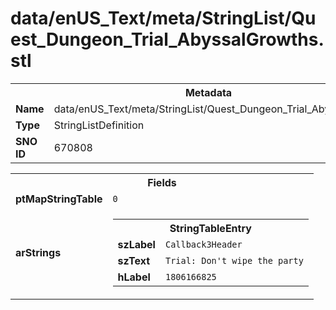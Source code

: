 <h1>data/enUS_Text/meta/StringList/Quest_Dungeon_Trial_AbyssalGrowths.stl</h1><table><tr><th colspan="100%">Metadata</th></tr><tr><td><b>Name</b></td><td>data/enUS_Text/meta/StringList/Quest_Dungeon_Trial_AbyssalGrowths.stl</td></tr><tr><td><b>Type</b></td><td>StringListDefinition</td></tr><tr><td><b>SNO ID</b></td><td>670808</td></tr></table>

<table><tr><th colspan="100%">Fields</th></tr><tr><td><b>ptMapStringTable</b></td><td><code>0</code></td></tr><tr><td><b>arStrings</b></td><td><table><tr><th colspan="100%">StringTableEntry</th></tr><tr><td><b>szLabel</b></td><td><code>Callback3Header</code></td></tr><tr><td><b>szText</b></td><td><code>Trial: Don't wipe the party</code></td></tr><tr><td><b>hLabel</b></td><td><code>1806166825</code></td></tr></table>


</td></tr></table>

